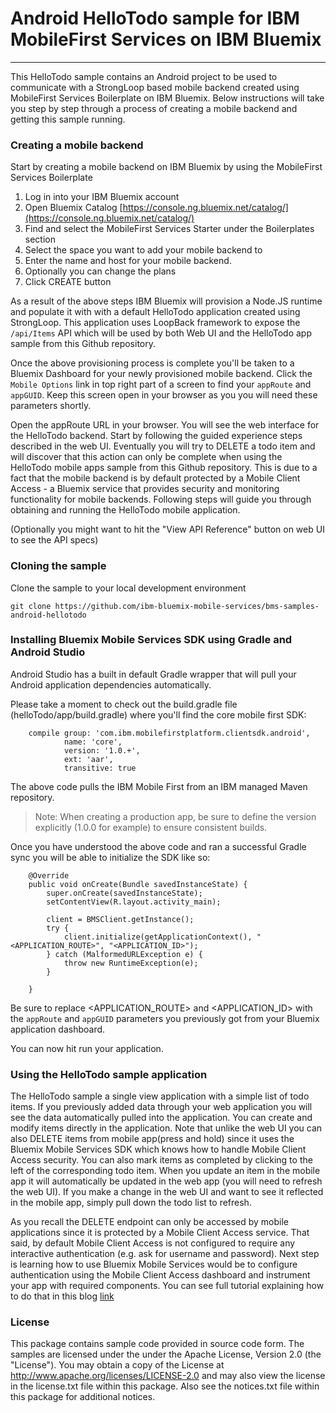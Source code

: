 # Android HelloTodo sample for IBM MobileFirst Services on IBM Bluemix
---
This HelloTodo sample contains an Android project to be used to communicate with a StrongLoop based mobile backend created using MobileFirst Services Boilerplate on IBM Bluemix. Below instructions will take you step by step through a process of creating a mobile backend and getting this sample running. 

### Creating a mobile backend
Start by creating a mobile backend on IBM Bluemix by using the MobileFirst Services Boilerplate

1. Log in into your IBM Bluemix account
2. Open Bluemix Catalog [https://console.ng.bluemix.net/catalog/](https://console.ng.bluemix.net/catalog/)
3. Find and select the MobileFirst Services Starter under the Boilerplates section
4. Select the space you want to add your mobile backend to
5. Enter the name and host for your mobile backend. 
6. Optionally you can change the plans
7. Click CREATE button

As a result of the above steps IBM Bluemix will provision a Node.JS runtime and populate it with with a default HelloTodo application created using StrongLoop. This application uses LoopBack framework to expose the `/api/Items` API which will be used by both Web UI and the HelloTodo app sample from this Github repository. 

Once the above provisioning process is complete you'll be taken to a Bluemix Dashboard for your newly provisioned mobile backend. Click the `Mobile Options` link in top right part of a screen to find your `appRoute` and `appGUID`. Keep this screen open in your browser as you you will need these parameters shortly. 

Open the appRoute URL in your browser. You will see the web interface for the HelloTodo backend. Start by following the guided experience steps described in the web UI. Eventually you will try to DELETE a todo item and will discover that this action can only be complete when using the HelloTodo mobile apps sample from this Github repository. This is due to a fact that the mobile backend is by default protected by a Mobile Client Access - a Bluemix service that provides security and monitoring functionality for mobile backends. Following steps will guide you through obtaining and running the HelloTodo mobile application. 

(Optionally you might want to hit the "View API Reference" button on web UI to see the API specs)

### Cloning the sample
Clone the sample to your local development environment
```
git clone https://github.com/ibm-bluemix-mobile-services/bms-samples-android-hellotodo
```

### Installing Bluemix Mobile Services SDK using Gradle and Android Studio

Android Studio has a built in default Gradle wrapper that will pull your Android application dependencies automatically.

Please take a moment to check out the build.gradle file (helloTodo/app/build.gradle) where you'll find the core mobile first SDK:

```
    compile group: 'com.ibm.mobilefirstplatform.clientsdk.android',
            name: 'core',
            version: '1.0.+',
            ext: 'aar',
            transitive: true
```

The above code pulls the IBM Mobile First from an IBM managed Maven repository.

> Note: When creating a production app, be sure to define the version explicitly (1.0.0 for example) to ensure consistent builds.

Once you have understood the above code and ran a successful Gradle sync you will be able to initialize the SDK like so: 
```
	@Override
    public void onCreate(Bundle savedInstanceState) {
        super.onCreate(savedInstanceState);
        setContentView(R.layout.activity_main);

        client = BMSClient.getInstance();
        try {
            client.initialize(getApplicationContext(), "<APPLICATION_ROUTE>", "<APPLICATION_ID>");
        } catch (MalformedURLException e) {
            throw new RuntimeException(e);
        }

    }
```

Be sure to replace <APPLICATION_ROUTE> and <APPLICATION_ID> with the `appRoute` and `appGUID` parameters you previously got from your Bluemix application dashboard.

You can now hit run your application. 

### Using the HelloTodo sample application

The HelloTodo sample a single view application with a simple list of todo items. If you previously added data through your web application you will see the data automatically pulled into the application. You can create and modify items directly in the application. Note that unlike the web UI you can also DELETE items from mobile app(press and hold) since it uses the Bluemix Mobile Services SDK which knows how to handle Mobile Client Access security. You can also mark items as completed by clicking to the left of the corresponding todo item. When you update an item in the mobile app it will automatically be updated in the web app (you will need to refresh the web UI). If you make a change in the web UI and want to see it reflected in the mobile app, simply pull down the todo list to refresh.

As you recall the DELETE endpoint can only be accessed by mobile applications since it is protected by a Mobile Client Access service. That said, by default Mobile Client Access is not configured to require any interactive authentication (e.g. ask for username and password). Next step is learning how to use Bluemix Mobile Services would be to configure authentication using the Mobile Client Access dashboard and instrument your app with required components. You can see full tutorial explaining how to do that in this blog [link](http://)

### License
This package contains sample code provided in source code form. The samples are licensed under the under the Apache License, Version 2.0 (the "License"). You may obtain a copy of the License at http://www.apache.org/licenses/LICENSE-2.0 and may also view the license in the license.txt file within this package. Also see the notices.txt file within this package for additional notices.
